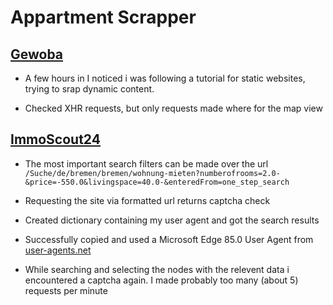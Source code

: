 # Appartment Scrapper


## [Gewoba](https://www.gewoba.de/mieten-verwalten-kaufen-verkaufen/wohnung-mieten)

- A few hours in I noticed i was following a tutorial for static websites, trying to srap dynamic content.

- Checked XHR requests, but only requests made where for the map view


## [ImmoScout24](https://www.immobilienscout24.de/wohnen/mietwohnungen.html)

- The most important search filters can be made over the url
	`/Suche/de/bremen/bremen/wohnung-mieten?numberofrooms=2.0-&price=-550.0&livingspace=40.0-&enteredFrom=one_step_search`

- Requesting the site via formatted url returns captcha check

- Created dictionary containing my user agent and got the search results

- Successfully copied and used a Microsoft Edge 85.0 User Agent from [user-agents.net](https://user-agents.net/browsers/edge)

- While searching and selecting the nodes with the relevent data i encountered a captcha again. I made probably too many (about 5) requests per minute
